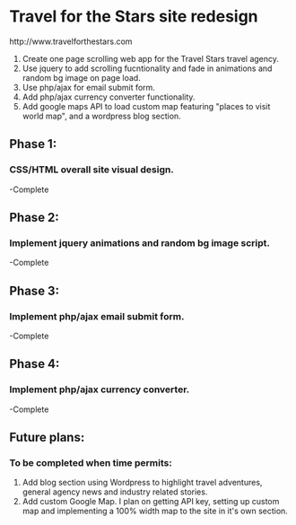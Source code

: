 <h1>Travel for the Stars site redesign</h1>
http://www.travelforthestars.com

1. Create one page scrolling web app for the Travel Stars travel agency.
2. Use jquery to add scrolling fucntionality and fade in animations and random bg image on page load.
3. Use php/ajax for email submit form.
4. Add php/ajax currency converter functionality.
5. Add google maps API to load custom map featuring "places to visit world map", and a wordpress blog section.




<h2>Phase 1:</h2>
<h3>CSS/HTML overall site visual design.</h3>
-Complete

<h2>Phase 2:</h2>
<h3>Implement jquery animations and random bg image script.</h3>
-Complete

<h2>Phase 3:</h2>
<h3>Implement php/ajax email submit form.</h3>
-Complete

<h2>Phase 4:</h2>
<h3>Implement php/ajax currency converter.</h3>
-Complete


<h2>Future plans:</h2>
<h3>To be completed when time permits:</h3>

1. Add blog section using Wordpress to highlight travel adventures, general agency news and industry related stories.
2. Add custom Google Map. I plan on getting API key, setting up custom map and implementing a 100% width map to the site in it's own section.
